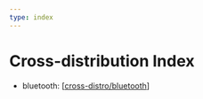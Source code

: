 ```yaml
---
type: index
---
```


# Cross-distribution Index

- bluetooth: [[cross-distro/bluetooth]]

[//begin]: # "Autogenerated link references for markdown compatibility"
[cross-distro/bluetooth]: bluetooth.md "Use the Same Bluetooth Device on Linux and Windows Dual Boot System"
[//end]: # "Autogenerated link references"
